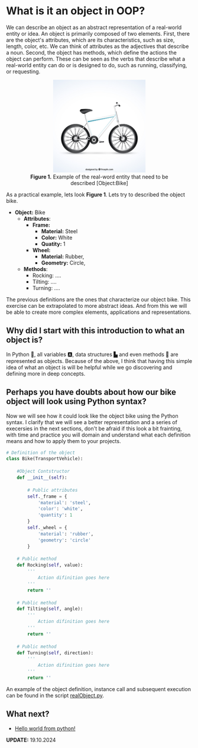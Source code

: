 # What is it an object in OOP?

We can describe an object as an abstract representation of a real-world entity or idea. An object is primarily composed of two elements. First, there are the object's attributes, which are its characteristics, such as size, length, color, etc. We can think of attributes as the adjectives that describe a noun. Second, the object has methods, which define the actions the object can perform. These can be seen as the verbs that describe what a real-world entity can do or is designed to do, such as running, classifying, or requesting.


<center>
    <figure>
        <img src='image/14438-NPMCGK.jpg' width=250 height=250 />
        <figcaption> <strong>Figure 1.</strong> Example of the real-word entity that need to be described [Object:Bike] </figcaption>
    </figure>
</center>

As a practical example, lets look **Figure 1**. Lets try to described the object bike.


* **Object:** Bike 
    * **Attributes**: 
        * **Frame:**
            * **Material:** Steel
            * **Color:** White 
            * **Quatity:** 1
        * **Wheel:**
            * **Material:** Rubber, 
            * **Geometry:** Circle, 
    * **Methods**:
        * Rocking: ....
        * Tilting: ....
        * Turning: ....

The previous definitions are the ones that characterize our object bike. This exercise can be extrapolated to more abstract ideas. And from this we will be able to create more complex elements, applications and representations. 

## Why did I start with this introduction to what an object is?

In Python :snake:, all variables :a:, data structures &#x02599; and even methods &#x1F504; are represented as objects. Because of the above, I think that having this simple idea of what an object is will be helpful while we go discovering and defining more in deep concepts. 

## Perhaps you have doubts about how our bike object will look using Python syntax?

Now we will see how it could look like the object bike using the Python syntax. I clarify that we will see a better representation and a series of execersies in the next sections, don't be afraid if this look a bit frainting, with time and practice you will domain and understand what each definition means and how to apply them to your projects.

```python
# Definition of the object
class Bike(TransportVehicle):
    
    #Object Contstructor
    def __init__(self):

        # Public attributes 
        self._frame = {
            'material': 'steel',
            'color': 'white',
            'quantity': 1
        }
        self._wheel = {
            'material': 'rubber',
            'geometry': 'circle'
        }
    
    # Public method
    def Rocking(self, value): 
        '''
            Action difinition goes here
        '''
        return ''

    # Public method
    def Tilting(self, angle):
        '''
            Action difinition goes here
        '''
        return ''

    # Public method
    def Turning(self, direction):
        '''
            Action difinition goes here
        '''
        return ''
```

An example of the object definition, instance call and subsequent execution can be found in the script [realObject.py](https://github.com/jrojas9206/workshop_pythonCV/blob/main/section_1_pythonIntroduction/s1d0-bikeAbstraction/realObject.py). 

## What next?
* [Hello world from python!](https://github.com/jrojas9206/workshop_pythonCV/tree/main/section_1_pythonIntroduction/s1d1-introductionScript)

**UPDATE:** 19.10.2024